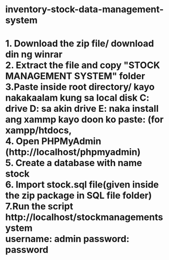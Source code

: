 # inventory-stock-data-management-system
<h1>
1. Download the zip file/ download din ng winrar
</br>
2. Extract the file and copy "STOCK MANAGEMENT SYSTEM" folder
</br>
3.Paste inside root directory/ kayo nakakaalam kung sa local disk C: drive D: sa akin drive E: naka install ang xammp kayo doon ko paste: (for xampp/htdocs, 
</br>
4. Open PHPMyAdmin (http://localhost/phpmyadmin)
</br>
5. Create a database with name stock
</br>
6. Import stock.sql file(given inside the zip package in SQL file folder)
</br>
7.Run the script http://localhost/stockmanagementsystem 
</br>
username: admin
password: password
<h1>
